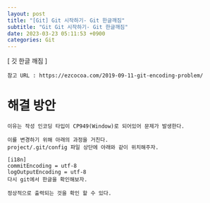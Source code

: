 ```yaml
---
layout: post
title: "[Git] Git 시작하기- Git 한글깨짐"
subtitle: "Git Git 시작하기- Git 한글깨짐"
date: 2023-03-23 05:11:53 +0900
categories: Git
---
```

[ 깃 한글 깨짐 ]

	참고 URL : https://ezcocoa.com/2019-09-11-git-encoding-problem/

	
# 해결 방안

	이유는 작성 인코딩 타입이 CP949(Window)로 되어있어 문제가 발생한다.

	이를 변경하기 위해 아래의 과정을 거친다.
	project/.git/config 파일 상단에 아래와 같이 위치해주자.

	[i18n]
	commitEncoding = utf-8
	logOutputEncoding = utf-8
	다시 git에서 한글을 확인해보자.

	정상적으로 출력되는 것을 확인 할 수 있다.
